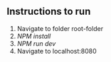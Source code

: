 ## Instructions to run
1. Navigate to folder root-folder
2. *NPM install*
3. *NPM run dev*
4. Navigate to localhost:8080

